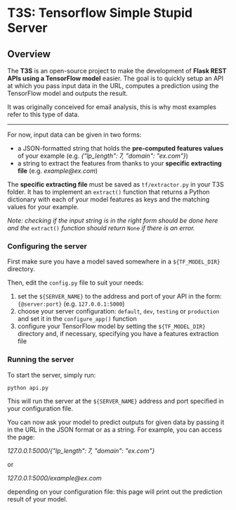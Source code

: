# T3S: Tensorflow Simple Stupid Server
## Overview
The **T3S** is an open-source project to make the development of **Flask REST APIs using a TensorFlow model** easier.
The goal is to quickly setup an API at which you pass input data in the URL, computes a prediction using the TensorFlow
model and outputs the result.

It was originally conceived for email analysis, this is why most examples refer to this type of data.

---

For now, input data can be given in two forms:
- a JSON-formatted string that holds the **pre-computed features values** of your example
(e.g. *{"lp_length": 7, "domain": "ex.com"}*)
- a string to extract the features from thanks to your **specific extracting file**
(e.g. *example&#64;ex.com*)

The **specific extracting file** must be saved as `tf/extractor.py` in your T3S folder. It has to implement an `extract()`
function that returns a Python dictionary with each of your model features as keys and the matching values for your example.

*Note: checking if the input string is in the right form should be done here and the* `extract()` *function should return* `None` *if there is an error.*

### Configuring the server
First make sure you have a model saved somewhere in a `${TF_MODEL_DIR}` directory.

Then, edit the `config.py` file to suit your needs:
1. set the `${SERVER_NAME}` to the address and port of your API in the form: `{@server:port}` (e.g. `127.0.0.1:5000`)
2. choose your server configuration: `default`, `dev`, `testing` or `production` and
set it in the `configure_app()` function
3. configure your TensorFlow model by setting the `${TF_MODEL_DIR}` directory and,
if necessary, specifying you have a features extraction file

### Running the server
To start the server, simply run:

```
python api.py
```

This will run the server at the `${SERVER_NAME}` address and port specified in your configuration file.

You can now ask your model to predict outputs for given data by passing it in the URL
in the JSON format or as a string.
For example, you can access the page:

*127.0.0.1:5000/{"lp_length": 7, "domain": "ex.com"}*

or

*127.0.0.1:5000/example&#64;ex.com*

depending on your configuration file: this page will print out the prediction result of your model.
